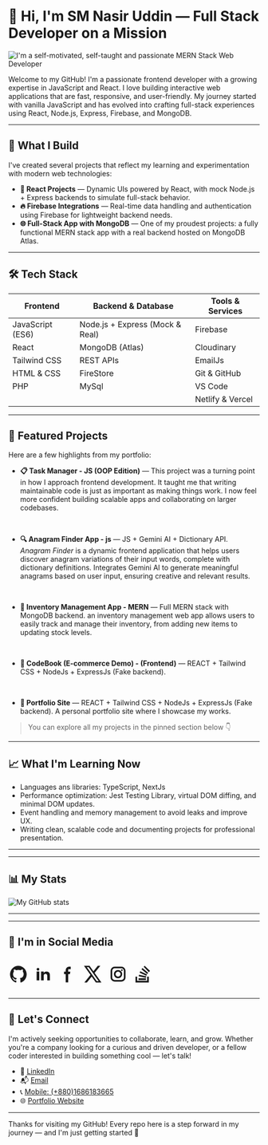 # 👋 Hi, I'm SM Nasir Uddin — Full Stack Developer on a Mission

![I'm a self-motivated,  self-taught and passionate MERN Stack Web Developer](https://media.licdn.com/dms/image/v2/D5616AQFEaLDHouIZHw/profile-displaybackgroundimage-shrink_350_1400/B56ZobHVVwJsAY-/0/1761391499504?e=1762992000&v=beta&t=7-0nN4TXLb4pSqcENxGGKnQ_-ZcDqbjAtfjc8gtRtU4)

Welcome to my GitHub! I'm a passionate frontend developer with a growing expertise in JavaScript and React. I love building interactive web applications that are fast, responsive, and user-friendly. My journey started with vanilla JavaScript and has evolved into crafting full-stack experiences using React, Node.js, Express, Firebase, and MongoDB.

---

## 🚀 What I Build

I've created several projects that reflect my learning and experimentation with modern web technologies:

- **🧠 React Projects** — Dynamic UIs powered by React, with mock Node.js + Express backends to simulate full-stack behavior.
- **🔥 Firebase Integrations** — Real-time data handling and authentication using Firebase for lightweight backend needs.
- **🌐 Full-Stack App with MongoDB** — One of my proudest projects: a fully functional MERN stack app with a real backend hosted on MongoDB Atlas.

---

## 🛠️ Tech Stack

| Frontend        | Backend & Database     | Tools & Services       |
|-----------------|------------------------|-------------------------|
| JavaScript (ES6)| Node.js + Express (Mock & Real) | Firebase |
| React           | MongoDB (Atlas)        | Cloudinary  |
| Tailwind CSS    | REST APIs              | EmailJs  |
| HTML & CSS      | FireStore              | Git & GitHub  |
| PHP             | MySql                  | VS Code |
|                 |                        | Netlify & Vercel |

---

## 📂 Featured Projects

Here are a few highlights from my portfolio:


- **📋 Task Manager - JS (OOP Edition)** — This project was a turning point in how I approach frontend development. It taught me that writing maintainable code is just as important as making things work. I now feel more confident building scalable apps and collaborating on larger codebases.

<br/>

- **🔍 Anagram Finder App - js** — JS + Gemini AI + Dictionary API. *Anagram Finder* is a dynamic frontend application that helps users discover anagram variations of their input words, complete with dictionary definitions. Integrates Gemini AI to generate meaningful anagrams based on user input, ensuring creative and relevant results.

<br/>

- **🏪 Inventory Management App - MERN** — Full MERN stack with MongoDB backend. an inventory management web app allows users to easily track and manage their inventory, from adding new items to updating stock levels.

<br/>

- **🛒 CodeBook (E-commerce Demo) - (Frontend)** — REACT + Tailwind CSS + NodeJs + ExpressJs (Fake backend).

<br/>

- **🎨 Portfolio Site** — REACT + Tailwind CSS + NodeJs + ExpressJs (Fake backend). A personal portfolio site where I showcase my works.

> You can explore all my projects in the pinned section below 👇

---

## 📈 What I'm Learning Now

- Languages ans libraries: TypeScript, NextJs
- Performance optimization: Jest Testing Library, virtual DOM diffing, and minimal DOM updates.
- Event handling and memory management to avoid leaks and improve UX.
- Writing clean, scalable code and documenting projects for professional presentation.

---

---

## 📊 My Stats

![My GitHub stats](https://github-readme-stats.vercel.app/api?username=smshiplu&hide=contribs,prs&show_icons=true&theme=radical) <!-- ![My GitHub stats](https://github-readme-stats.vercel.app/api?username=smshiplu&show=reviews,discussions_started,discussions_answered,prs_merged,prs_merged_percentage) ![My GitHub stats](https://github-readme-stats.vercel.app/api?username=smshiplu&show_icons=true) ![My GitHub stats](https://github-readme-stats.vercel.app/api?username=smshiplu&show_icons=true&theme=radical) -->

---

---

## 📢 I'm in Social Media

<span style="display:flex; align-items:center; gap: 10px" >

[<svg aria-hidden="true" xmlns="http://www.w3.org/2000/svg" width="40" height="40" fill="currentColor" viewBox="0 0 24 24">
  <path fill-rule="evenodd" d="M12.006 2a9.847 9.847 0 0 0-6.484 2.44 10.32 10.32 0 0 0-3.393 6.17 10.48 10.48 0 0 0 1.317 6.955 10.045 10.045 0 0 0 5.4 4.418c.504.095.683-.223.683-.494 0-.245-.01-1.052-.014-1.908-2.78.62-3.366-1.21-3.366-1.21a2.711 2.711 0 0 0-1.11-1.5c-.907-.637.07-.621.07-.621.317.044.62.163.885.346.266.183.487.426.647.71.135.253.318.476.538.655a2.079 2.079 0 0 0 2.37.196c.045-.52.27-1.006.635-1.37-2.219-.259-4.554-1.138-4.554-5.07a4.022 4.022 0 0 1 1.031-2.75 3.77 3.77 0 0 1 .096-2.713s.839-.275 2.749 1.05a9.26 9.26 0 0 1 5.004 0c1.906-1.325 2.74-1.05 2.74-1.05.37.858.406 1.828.101 2.713a4.017 4.017 0 0 1 1.029 2.75c0 3.939-2.339 4.805-4.564 5.058a2.471 2.471 0 0 1 .679 1.897c0 1.372-.012 2.477-.012 2.814 0 .272.18.592.687.492a10.05 10.05 0 0 0 5.388-4.421 10.473 10.473 0 0 0 1.313-6.948 10.32 10.32 0 0 0-3.39-6.165A9.847 9.847 0 0 0 12.007 2Z" clip-rule="evenodd"/>
</svg>](https://github.com/smshiplu)

[<svg  aria-hidden="true" xmlns="http://www.w3.org/2000/svg" width="40" height="40" fill="currentColor" viewBox="0 0 24 24">
  <path fill-rule="evenodd" d="M12.51 8.796v1.697a3.738 3.738 0 0 1 3.288-1.684c3.455 0 4.202 2.16 4.202 4.97V19.5h-3.2v-5.072c0-1.21-.244-2.766-2.128-2.766-1.827 0-2.139 1.317-2.139 2.676V19.5h-3.19V8.796h3.168ZM7.2 6.106a1.61 1.61 0 0 1-.988 1.483 1.595 1.595 0 0 1-1.743-.348A1.607 1.607 0 0 1 5.6 4.5a1.601 1.601 0 0 1 1.6 1.606Z" clip-rule="evenodd"/>
  <path d="M7.2 8.809H4V19.5h3.2V8.809Z"/>
</svg>](https://www.linkedin.com/in/sm-nasir-uddin)

[<svg aria-hidden="true" xmlns="http://www.w3.org/2000/svg" width="40" height="40" fill="currentColor" viewBox="0 0 24 24">
  <path fill-rule="evenodd" d="M13.135 6H15V3h-1.865a4.147 4.147 0 0 0-4.142 4.142V9H7v3h2v9.938h3V12h2.021l.592-3H12V6.591A.6.6 0 0 1 12.592 6h.543Z" clip-rule="evenodd"/>
</svg>](https://www.facebook.com/NasirUddinShiplu/)

[<svg aria-hidden="true" xmlns="http://www.w3.org/2000/svg" width="40" height="40" fill="currentColor" viewBox="0 0 24 24">
  <path d="M13.795 10.533 20.68 2h-3.073l-5.255 6.517L7.69 2H1l7.806 10.91L1.47 22h3.074l5.705-7.07L15.31 22H22l-8.205-11.467Zm-2.38 2.95L9.97 11.464 4.36 3.627h2.31l4.528 6.317 1.443 2.02 6.018 8.409h-2.31l-4.934-6.89Z"/>
</svg>](https://x.com/Shiplu186011S)

[<svg aria-hidden="true" xmlns="http://www.w3.org/2000/svg" width="40" height="40" fill="none" viewBox="0 0 24 24">
  <path fill="currentColor" fill-rule="evenodd" d="M3 8a5 5 0 0 1 5-5h8a5 5 0 0 1 5 5v8a5 5 0 0 1-5 5H8a5 5 0 0 1-5-5V8Zm5-3a3 3 0 0 0-3 3v8a3 3 0 0 0 3 3h8a3 3 0 0 0 3-3V8a3 3 0 0 0-3-3H8Zm7.597 2.214a1 1 0 0 1 1-1h.01a1 1 0 1 1 0 2h-.01a1 1 0 0 1-1-1ZM12 9a3 3 0 1 0 0 6 3 3 0 0 0 0-6Zm-5 3a5 5 0 1 1 10 0 5 5 0 0 1-10 0Z" clip-rule="evenodd"/>
</svg>]()

[<svg aria-hidden="true" xmlns="http://www.w3.org/2000/svg" width="40" height="40" fill="currentColor" viewBox="0 0 24 24">
  <path d="M17 20v-5h2v6.988H3V15h1.98v5H17Z"/>
  <path d="m6.84 14.522 8.73 1.825.369-1.755-8.73-1.825-.369 1.755Zm1.155-4.323 8.083 3.764.739-1.617-8.083-3.787-.739 1.64Zm3.372-5.481L10.235 6.08l6.859 5.704 1.132-1.362-6.859-5.704ZM15.57 17H6.655v2h8.915v-2ZM12.861 3.111l6.193 6.415 1.414-1.415-6.43-6.177-1.177 1.177Z"/>
</svg>](https://stackoverflow.com/users/https://stackoverflow.com/users/4835188/shiplu)

</span>

---

## 🤝 Let's Connect

I'm actively seeking opportunities to collaborate, learn, and grow. Whether you're a company looking for a curious and driven developer, or a fellow coder interested in building something cool — let's talk!

- 💼 [LinkedIn](https://www.linkedin.com/in/shiwangi-sharma-99613b1bb)
- 📬 [Email](mailto:nasiruddinshiplu@gmail.com)
- 📞 [Mobile: (+880)1686183665](tel:+8801686183665)
- 🌐 [Portfolio Website](https://smnasiruddin.vercel.app)

---

Thanks for visiting my GitHub! Every repo here is a step forward in my journey — and I'm just getting started 🚀
